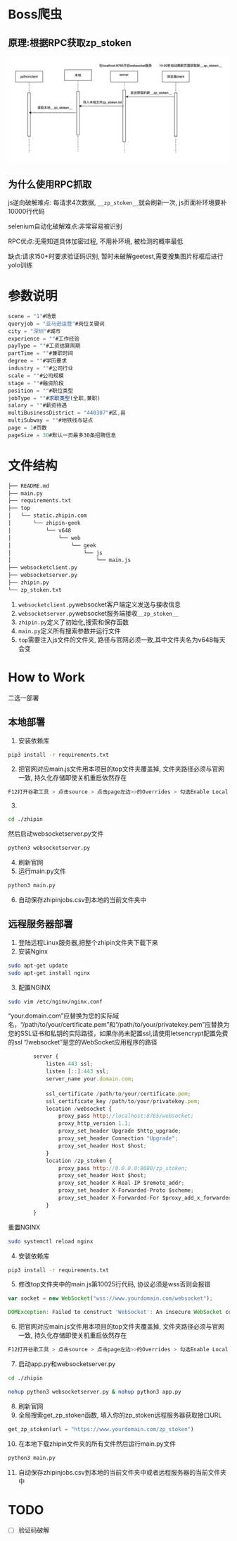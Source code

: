 # Boss爬虫
## 原理:根据RPC获取zp_stoken
!["RPC"](RPC.png)

## 为什么使用RPC抓取

js逆向破解难点: 每请求4次数据, `__zp_stoken__`就会刷新一次, js页面补环境要补10000行代码

selenium自动化破解难点:非常容易被识别

RPC优点:无需知道具体加密过程, 不用补环境, 被检测的概率最低

缺点:请求150+时要求验证码识别, 暂时未破解geetest,需要搜集图片标框后进行yolo训练

# 参数说明
```js
scene = "1"#场景
queryjob = "亚马逊运营"#岗位关键词
city = "深圳"#城市
experience = ""#工作经验
payType = ""#工资结算周期
partTime = ""#兼职时间
degree = ""#学历要求
industry = ""#公司行业
scale = ""#公司规模
stage = ""#融资阶段
position = ""#职位类型
jobType = ""#求职类型(全职,兼职)
salary = ""#薪资待遇
multiBusinessDistrict = "440307"#区,县
multiSubway = ""#地铁线与站点
page = 1#页数
pageSize = 30#默认一页最多30条招聘信息
````
# 文件结构

```html
├── README.md
├── main.py
├── requirements.txt
├── top
│   └── static.zhipin.com
│       └── zhipin-geek
│           └── v648
│               └── web
│                   └── geek
│                       └── js
│                           └── main.js
├── websocketclient.py
├── websocketserver.py
├── zhipin.py
└── zp_stoken.txt
```
1. `websocketclient.py`websocket客户端定义发送与接收信息
2. `websocketserver.py`websocket服务端接收`__zp_stoken__`
3. `zhipin.py`定义了初始化,搜索和保存函数
4. `main.py`定义所有搜索参数并运行文件
5. `top`需要注入js文件的文件夹, 路径与官网必须一致,其中文件夹名为v648每天会变

# How to Work

二选一部署

## 本地部署

1. 安装依赖库
```sh
pip3 install -r requirements.txt
```
2. 把官网对应main.js文件用本项目的top文件夹覆盖掉, 文件夹路径必须与官网一致, 持久化存储即使关机重启依然存在
```sh
F12打开谷歌工具 > 点击source > 点击page左边>>的Overrides > 勾选Enable Local Overrides > 点击+Select folder for overrides
```
3. 
```sh
cd ./zhipin
```
然后启动websocketserver.py文件
```python
python3 websocketserver.py
```
4. 刷新官网
5. 运行main.py文件
```python
python3 main.py
```
6. 自动保存zhipinjobs.csv到本地的当前文件夹中

## 远程服务器部署

1. 登陆远程Linux服务器,把整个zhipin文件夹下载下来
2. 安装Nginx
```sh
sudo apt-get update
sudo apt-get install nginx
```
3. 配置NGINX
```sh
sudo vim /etc/nginx/nginx.conf
```
“your.domain.com”应替换为您的实际域名，“/path/to/your/certificate.pem”和“/path/to/your/privatekey.pem”应替换为您的SSL证书和私钥的实际路径，如果你尚未配置ssl,请使用letsencrypt配置免费的ssl
“/websocket”是您的WebSocket应用程序的路径
```js
        server {
            listen 443 ssl;
            listen [::]:443 ssl;
		    server_name your.domain.com;

		    ssl_certificate /path/to/your/certificate.pem;
		    ssl_certificate_key /path/to/your/privatekey.pem;
            location /websocket {
                proxy_pass http://localhost:8765/websocket;
                proxy_http_version 1.1;
                proxy_set_header Upgrade $http_upgrade;
                proxy_set_header Connection "Upgrade";
                proxy_set_header Host $host;
            }
            location /zp_stoken {
                proxy_pass http://0.0.0.0:8080/zp_stoken;
                proxy_set_header Host $host;
                proxy_set_header X-Real-IP $remote_addr;
                proxy_set_header X-Forwarded-Proto $scheme;
                proxy_set_header X-Forwarded-For $proxy_add_x_forwarded_for;
            }
        }
```
重置NGINX
```sh
sudo systemctl reload nginx
```

4. 安装依赖库
```sh
pip3 install -r requirements.txt
```
5. 修改top文件夹中的main.js第10025行代码, 协议必须是wss否则会报错
```js
var socket = new WebSocket("wss://www.yourdomain.com/websocket");
```
```js
DOMException: Failed to construct 'WebSocket': An insecure WebSocket connection may not be initiated from a page loaded over HTTPS.
```
6. 把官网对应main.js文件用本项目的top文件夹覆盖掉, 文件夹路径必须与官网一致, 持久化存储即使关机重启依然存在
```sh
F12打开谷歌工具 > 点击source > 点击page左边>>的Overrides > 勾选Enable Local Overrides > 点击+Select folder for overrides
```
7. 启动app.py和websocketserver.py
```sh
cd ./zhipin
```
```sh
nohup python3 websocketserver.py & nohup python3 app.py 
```
8. 刷新官网
9. 全局搜索get_zp_stoken函数, 填入你的zp_stoken远程服务器获取接口URL
```python
get_zp_stoken(url = "https://www.yourdomain.com/zp_stoken")
```
10. 在本地下载zhipin文件夹的所有文件然后运行main.py文件
```python
python3 main.py
```
11. 自动保存zhipinjobs.csv到本地的当前文件夹中或者远程服务器的当前文件夹中

# TODO
- [ ] 验证码破解
